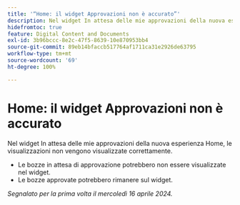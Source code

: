 ```yaml
---
title: '“Home: il widget Approvazioni non è accurato”'
description: Nel widget In attesa delle mie approvazioni della nuova esperienza Home, le visualizzazioni non vengono visualizzate correttamente.
hidefromtoc: true
feature: Digital Content and Documents
exl-id: 3b96bccc-8e2c-47f5-8639-10e870953bb4
source-git-commit: 89eb14bfaccb517764af1711ca31e2926de63795
workflow-type: tm+mt
source-wordcount: '69'
ht-degree: 100%

---
```


# Home: il widget Approvazioni non è accurato

<!--

>[!NOTE]
>
>This issue was fixed on May 2, 2024.

 WF, WFP-->

Nel widget In attesa delle mie approvazioni della nuova esperienza Home, le visualizzazioni non vengono visualizzate correttamente.

* Le bozze in attesa di approvazione potrebbero non essere visualizzate nel widget.
* Le bozze approvate potrebbero rimanere sul widget.

_Segnalato per la prima volta il mercoledì 16 aprile 2024._
